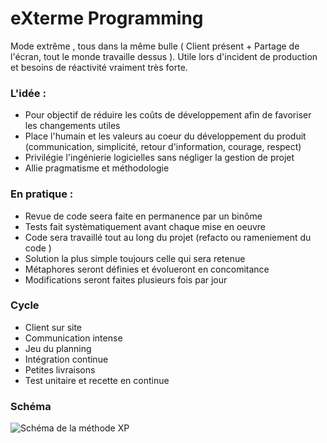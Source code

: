 # eXterme Programming

Mode extrême , tous dans la même bulle ( Client présent + Partage de l'écran, tout le monde travaille dessus ).
Utile lors d'incident de production et besoins de réactivité vraiment très forte.


### L'idée :
- Pour objectif de réduire les coûts de développement afin de favoriser les changements utiles
- Place l'humain et les valeurs au coeur du développement du produit (communication, simplicité, retour d'information, courage, respect)
- Privilégie l'ingénierie logicielles sans négliger la gestion de projet
- Allie pragmatisme et méthodologie

### En pratique :
- Revue de code seera faite en permanence par un binôme
- Tests fait systèmatiquement avant chaque mise en oeuvre
- Code sera travaillé tout au long du projet (refacto ou rameniement du code )
- Solution la plus simple toujours celle qui sera retenue
- Métaphores seront définies et évolueront en concomitance
- Modifications seront faites plusieurs fois par jour

### Cycle
- Client sur site
- Communication intense
- Jeu du planning
- Intégration continue
- Petites livraisons
- Test unitaire et recette en continue 

### Schéma
![Schéma de la méthode XP](file:///Users/matthieu/Dossier_CDA/GestionProjet/img/Capture%20d%E2%80%99e%CC%81cran%202022-11-09%20a%CC%80%2011.04.12.png)